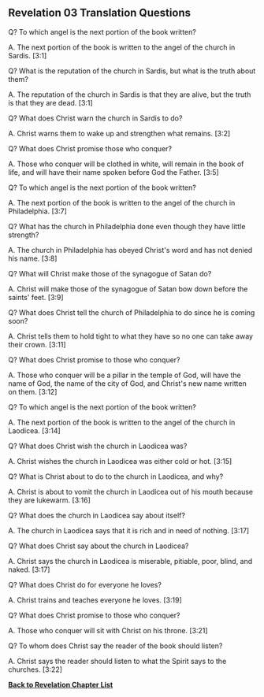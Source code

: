 ## Revelation 03 Translation Questions ##

Q? To which angel is the next portion of the book written?

A. The next portion of the book is written to the angel of the church in Sardis. [3:1]

Q? What is the reputation of the church in Sardis, but what is the truth about them?

A. The reputation of the church in Sardis is that they are alive, but the truth is that they are dead. [3:1]

Q? What does Christ warn the church in Sardis to do?

A. Christ warns them to wake up and strengthen what remains. [3:2]

Q? What does Christ promise those who conquer?

A. Those who conquer will be clothed in white, will remain in the book of life, and will have their name spoken before God the Father. [3:5]

Q? To which angel is the next portion of the book written?

A. The next portion of the book is written to the angel of the church in Philadelphia. [3:7]

Q? What has the church in Philadelphia done even though they have little strength?

A. The church in Philadelphia has obeyed Christ's word and has not denied his name. [3:8]

Q? What will Christ make those of the synagogue of Satan do?

A. Christ will make those of the synagogue of Satan bow down before the saints' feet. [3:9]

Q? What does Christ tell the church of Philadelphia to do since he is coming soon?

A. Christ tells them to hold tight to what they have so no one can take away their crown. [3:11]

Q? What does Christ promise to those who conquer?

A. Those who conquer will be a pillar in the temple of God, will have the name of God, the name of the city of God, and Christ's new name written on them. [3:12]

Q? To which angel is the next portion of the book written?

A. The next portion of the book is written to the angel of the church in Laodicea. [3:14]

Q? What does Christ wish the church in Laodicea was?

A. Christ wishes the church in Laodicea was either cold or hot. [3:15]

Q? What is Christ about to do to the church in Laodicea, and why?

A. Christ is about to vomit the church in Laodicea out of his mouth because they are lukewarm. [3:16]

Q? What does the church in Laodicea say about itself?

A. The church in Laodicea says that it is rich and in need of nothing. [3:17]

Q? What does Christ say about the church in Laodicea?

A. Christ says the church in Laodicea is miserable, pitiable, poor, blind, and naked. [3:17]

Q? What does Christ do for everyone he loves?

A. Christ trains and teaches everyone he loves. [3:19]

Q? What does Christ promise to those who conquer?

A. Those who conquer will sit with Christ on his throne. [3:21]

Q? To whom does Christ say the reader of the book should listen?

A. Christ says the reader should listen to what the Spirit says to the churches. [3:22]

__[Back to Revelation Chapter List](./)__

